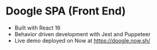 # Doogle SPA (Front End)

* Built with React 16
* Behavior driven development with Jest and Puppeteer
* Live demo deployed on Now at https://doogle.now.sh/

